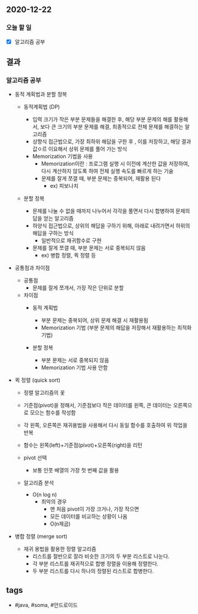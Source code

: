 ## 2020-12-22

### 오늘 할 일
  - [x] 알고리즘 공부


## 결과

### 알고리즘 공부

* 동적 계획법과 분할 정복
	- 동적계획법 (DP)
		* 입력 크기가 작은 부분 문제들을 해결한 후, 해당 부분 문제의 해를 활용해서, 보다 큰 크기의 부분 문제를 해결, 최종적으로 전체 문제를 해결하는 알고리즘
		* 상향식 접근법으로, 가장 최하위 해답을 구한 후 , 이를 저장하고, 해당 결과값ㅇ르 이요해서 상위 문제를 풀어 가는 방식
		* Memorization 기법을 사용
			- Memorization이란 : 프로그램 실행 시 이전에 계산한 값을 저장하여, 다시 계산하지 않도록 하여 전체 실행 속도를 빠르게 하는 기술
			- 문제를 잘게 쪼갤 때, 부분 문제는 중복되어, 재활용 된다
				* ex) 피보나치

	- 분할 정복
		* 문제를 나눌 수 없을 때까지 나누어서 각각을 풀면서 다시 합병하여 문제의 답을 얻는 알고리즘
		* 하양식 접근법으로, 상위의 해답을 구하기 위해, 아래로 내려가면서 하위의 해답을 구하는 방식
			- 일반적으로 재귀함수로 구현
		* 문제를 잘게 쪼갤 때, 부분 문제는 서로 중복되지 않음
			- ex) 병합 정렬, 퀵 정렬 등

* 공통점과 차이점
	- 공통점
		* 문제를 잘게 쪼개서, 가장 작은 단위로 분할
	- 차이점
		* 동적 계획법
			- 부분 문제는 중복되어, 상위 문제 해결 시 재활용됨
			- Memorization 기법 (부분 문제의 해답을 저장해서 재활용하는 최적화 기법)

		* 분할 정복
			- 부분 문제는 서로 중복되지 않음
			- Memorization 기법 사용 안함


* 퀵 정렬 (quick sort)
	- 정렬 알고리즘의 꽃
	- 기준점(pivot)을 정해서, 기준점보다 작은 데이터를 왼쪽, 큰 데이터는 오른쪽으로 모으는 함수를 작성함
	- 각 왼쪽, 오른쪽은 재귀용법을 사용해서 다시 동일 함수를 호출하여 위 작업을 반복
	- 함수는 왼쪽(left)+기준점(pivot)+오른쪽(right)을 리턴

	- pivot 선택
		* 보통 인풋 배열의 가장 첫 번째 값을 활용

	- 알고리즘 분석
		* O(n log n)
			- 최악의 경우
				* 맨 처음 pivot이 가장 크거나, 가장 작으면
				* 모든 데이터를 비교하는 상황이 나옴
				* O(n제곱)


* 병합 정렬 (merge sort)
	- 재귀 용법을 활용한 정렬 알고리즘
		* 리스트를 절반으로 잘라 비슷한 크기의 두 부분 리스트로 나눈다.
		* 각 부분 리스트를 재귀적으로 합병 정렬을 이용해 정렬한다.
		* 두 부분 리스트를 다시 하나의 정렬된 리스트로 합병한다.










## tags
-  \#java, \#soma, \#안드로이드

